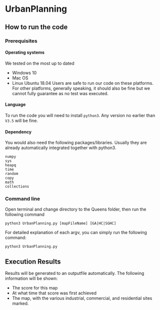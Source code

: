 # UrbanPlanning
## How to run the code
### Prerequisites
#### Operating systems
We tested on the most up to dated
* Windows 10
* Mac OS
* Linux Ubuntu 18.04
Users are safe to run our code on these platforms. For other platforms, generally speaking, it should also be fine but we cannot fully guarantee as no test was executed.
#### Language
To run the code you will need to install `python3`. Any version no earlier than `V3.5` will be fine.
#### Dependency
You would also need the following packages/libraries. Usually they are already automatically integrated together with python3. 
```
numpy
sys
heapq
time
random
copy
math
collections
```
### Command line
Open terminal and change directory to the Queens folder, then run the following command
```shell
python3 UrbanPlanning.py [mapFileName] [GA|HC|SGHC]
```
For detailed explanation of each argv, you can simply run the following command:
```shell
python3 UrbanPlanning.py
```
## Execution Results
Results will be generated to an outputfile automatically. The following information will be shown:
* The score for this map
* At what time that score was first achieved
* The map, with the various industrial, commercial, and residential sites marked.

